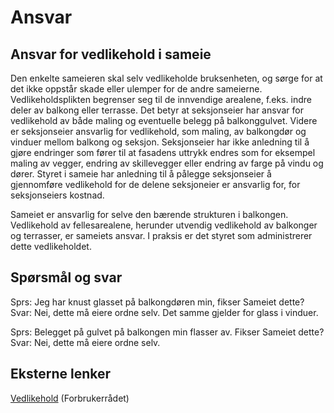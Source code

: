 Ansvar
======

Ansvar for vedlikehold i sameie
-------------------------------

Den enkelte sameieren skal selv vedlikeholde bruksenheten, og sørge for at det ikke oppstår skade eller ulemper for de andre sameierne. Vedlikeholdsplikten begrenser seg til de innvendige arealene, f.eks. indre deler av balkong eller terrasse. Det betyr at seksjonseier har ansvar for vedlikehold av både maling og eventuelle belegg på balkonggulvet. Videre er seksjonseier ansvarlig for vedlikehold, som maling, av balkongdør og vinduer mellom balkong og seksjon. Seksjonseier har ikke anledning til å gjøre endringer som fører til at fasadens uttrykk endres som for eksempel maling av vegger, endring av skillevegger eller endring av farge på vindu og dører.  Styret i sameie har anledning til å pålegge seksjonseier å gjennomføre vedlikehold for de delene seksjoneier er ansvarlig for, for seksjonseiers kostnad.

Sameiet er ansvarlig for selve den bærende strukturen i balkongen.  Vedlikehold av fellesarealene, herunder utvendig vedlikehold av balkonger og terrasser, er sameiets ansvar. I praksis er det styret som administrerer dette vedlikeholdet.

Spørsmål og svar
----------------

Sprs: Jeg har knust glasset på balkongdøren min, fikser Sameiet dette?
Svar: Nei, dette må eiere ordne selv. Det samme gjelder for glass i vinduer.

Sprs: Belegget på gulvet på balkongen min flasser av. Fikser Sameiet dette?
Svar: Nei, dette må eiere ordne selv.

Eksterne lenker
---------------

[Vedlikehold](http://www.forbrukerradet.no/tips-og-r%C3%A5d/bolig/borettslag-og-sameie/vedlikehold) (Forbrukerrådet)
